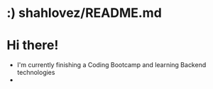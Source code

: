 # :) shahlovez/README.md

# Hi there! 


- I'm currently finishing a Coding Bootcamp and learning Backend technologies 
- 
